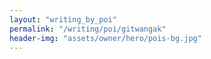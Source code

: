 ```yaml
---
layout: "writing_by_poi"
permalink: "/writing/poi/gitwangak"
header-img: "assets/owner/hero/pois-bg.jpg"
---
```

